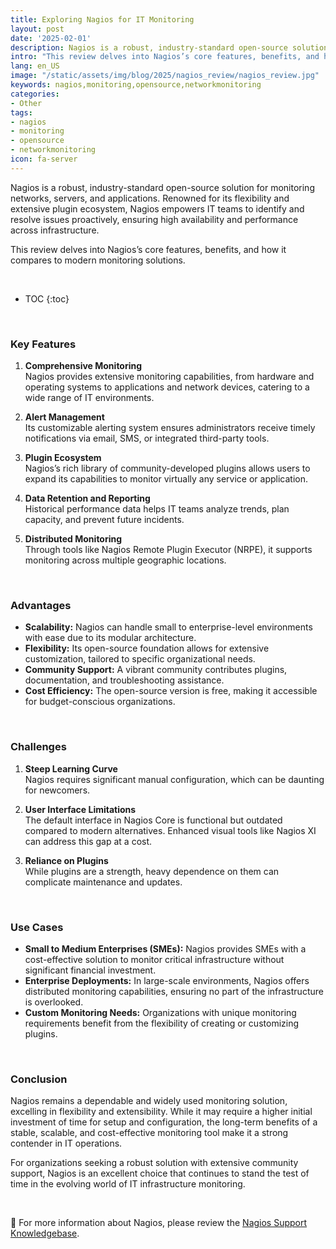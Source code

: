 ```yaml
---
title: Exploring Nagios for IT Monitoring
layout: post
date: '2025-02-01'
description: Nagios is a robust, industry-standard open-source solution for monitoring networks, servers, and applications.
intro: "This review delves into Nagios’s core features, benefits, and how it compares to modern monitoring solutions." 
lang: en_US
image: "/static/assets/img/blog/2025/nagios_review/nagios_review.jpg"
keywords: nagios,monitoring,opensource,networkmonitoring
categories:
- Other
tags:
- nagios
- monitoring
- opensource
- networkmonitoring
icon: fa-server
---
```


Nagios is a robust, industry-standard open-source solution for monitoring networks, servers, and applications. Renowned for its flexibility and extensive plugin ecosystem, Nagios empowers IT teams to identify and resolve issues proactively, ensuring high availability and performance across infrastructure.  

This review delves into Nagios’s core features, benefits, and how it compares to modern monitoring solutions.

<br>

* TOC 
{:toc}

<br>

### **Key Features**  

1. **Comprehensive Monitoring**  
   Nagios provides extensive monitoring capabilities, from hardware and operating systems to applications and network devices, catering to a wide range of IT environments.  

2. **Alert Management**  
   Its customizable alerting system ensures administrators receive timely notifications via email, SMS, or integrated third-party tools.  

3. **Plugin Ecosystem**  
   Nagios’s rich library of community-developed plugins allows users to expand its capabilities to monitor virtually any service or application.  

4. **Data Retention and Reporting**  
   Historical performance data helps IT teams analyze trends, plan capacity, and prevent future incidents.  

5. **Distributed Monitoring**  
   Through tools like Nagios Remote Plugin Executor (NRPE), it supports monitoring across multiple geographic locations.  

<br>

### **Advantages**  

- **Scalability:** Nagios can handle small to enterprise-level environments with ease due to its modular architecture.  
- **Flexibility:** Its open-source foundation allows for extensive customization, tailored to specific organizational needs.  
- **Community Support:** A vibrant community contributes plugins, documentation, and troubleshooting assistance.  
- **Cost Efficiency:** The open-source version is free, making it accessible for budget-conscious organizations.  

<br>

### **Challenges**  

1. **Steep Learning Curve**  
   Nagios requires significant manual configuration, which can be daunting for newcomers.  

2. **User Interface Limitations**  
   The default interface in Nagios Core is functional but outdated compared to modern alternatives. Enhanced visual tools like Nagios XI can address this gap at a cost.  

3. **Reliance on Plugins**  
   While plugins are a strength, heavy dependence on them can complicate maintenance and updates.  

<br>

### **Use Cases**  

- **Small to Medium Enterprises (SMEs):** Nagios provides SMEs with a cost-effective solution to monitor critical infrastructure without significant financial investment.  
- **Enterprise Deployments:** In large-scale environments, Nagios offers distributed monitoring capabilities, ensuring no part of the infrastructure is overlooked.  
- **Custom Monitoring Needs:** Organizations with unique monitoring requirements benefit from the flexibility of creating or customizing plugins.  

<br>

### **Conclusion**  

Nagios remains a dependable and widely used monitoring solution, excelling in flexibility and extensibility. While it may require a higher initial investment of time for setup and configuration, the long-term benefits of a stable, scalable, and cost-effective monitoring tool make it a strong contender in IT operations.  

For organizations seeking a robust solution with extensive community support, Nagios is an excellent choice that continues to stand the test of time in the evolving world of IT infrastructure monitoring.  

<br>

📝 For more information about Nagios, please review the [Nagios Support Knowledgebase](https://support.nagios.com/kb/).
